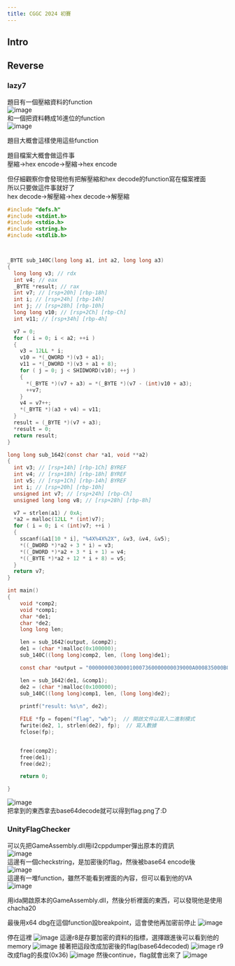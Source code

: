 ```yaml
---
title: CGGC 2024 初賽
---
```

## Intro
    
## Reverse

### lazy7

題目有一個壓縮資料的function  
![image](https://hackmd.io/_uploads/HyRywfc-1l.png)  
和一個把資料轉成16進位的function  
![image](https://hackmd.io/_uploads/S1nDwG9WJl.png)  

題目大概會這樣使用這些function  

題目檔案大概會做這件事  
壓縮->hex encode->壓縮->hex encode  

但仔細觀察你會發現他有把解壓縮和hex decode的function寫在檔案裡面  
所以只要做這件事就好了  
hex decode->解壓縮->hex decode->解壓縮  

```c
#include "defs.h"
#include <stdint.h>
#include <stdio.h>
#include <string.h>
#include <stdlib.h>



_BYTE sub_140C(long long a1, int a2, long long a3)
{
  long long v3; // rdx
  int v4; // eax
  _BYTE *result; // rax
  int v7; // [rsp+20h] [rbp-18h]
  int i; // [rsp+24h] [rbp-14h]
  int j; // [rsp+28h] [rbp-10h]
  long long v10; // [rsp+2Ch] [rbp-Ch]
  int v11; // [rsp+34h] [rbp-4h]

  v7 = 0;
  for ( i = 0; i < a2; ++i )
  {
    v3 = 12LL * i;
    v10 = *(_QWORD *)(v3 + a1);
    v11 = *(_DWORD *)(v3 + a1 + 8);
    for ( j = 0; j < SHIDWORD(v10); ++j )
    {
      *(_BYTE *)(v7 + a3) = *(_BYTE *)(v7 - (int)v10 + a3);
      ++v7;
    }
    v4 = v7++;
    *(_BYTE *)(a3 + v4) = v11;
  }
  result = (_BYTE *)(v7 + a3);
  *result = 0;
  return result;
}

long long sub_1642(const char *a1, void **a2)
{
  int v3; // [rsp+14h] [rbp-1Ch] BYREF
  int v4; // [rsp+18h] [rbp-18h] BYREF
  int v5; // [rsp+1Ch] [rbp-14h] BYREF
  int i; // [rsp+20h] [rbp-10h]
  unsigned int v7; // [rsp+24h] [rbp-Ch]
  unsigned long long v8; // [rsp+28h] [rbp-8h]

  v7 = strlen(a1) / 0xA;
  *a2 = malloc(12LL * (int)v7);
  for ( i = 0; i < (int)v7; ++i )
  {
    sscanf(&a1[10 * i], "%4X%4X%2X", &v3, &v4, &v5);
    *((_DWORD *)*a2 + 3 * i) = v3;
    *((_DWORD *)*a2 + 3 * i + 1) = v4;
    *((_BYTE *)*a2 + 12 * i + 8) = v5;
  }
  return v7;
}

int main()
{
    void *comp2;
    void *comp1;
    char *de1;
    char *de2;
    long long len;

    len = sub_1642(output, &comp2);
    de1 = (char *)malloc(0x100000);
    sub_140C((long long)comp2, len, (long long)de1);

    const char *output = "000000003000010007360000000039000A000835000B00013000150007340000000032000A000946001E00093200320008370001000130003D00073300450008300032000142003C000937005A0009370064000946005A0009310078000331003B0004340000000045007800093300820009350096000938008C000935006900073"...(略)

    len = sub_1642(de1, &comp1);
    de2 = (char *)malloc(0x100000);
    sub_140C((long long)comp1, len, (long long)de2);
    
    printf("result: %s\n", de2);

    FILE *fp = fopen("flag", "wb");  // 開啟文件以寫入二進制模式
    fwrite(de2, 1, strlen(de2), fp);  // 寫入數據
    fclose(fp);


    free(comp2);
    free(de1);
    free(de2);

    return 0;

}

```

![image](https://hackmd.io/_uploads/Hk855zq-1g.png)  
把拿到的東西拿去base64decode就可以得到flag.png了:D  

### UnityFlagChecker

可以先把GameAssembly.dll用il2cppdumper彈出原本的資訊  
![image](https://hackmd.io/_uploads/HJr_jM9Z1e.png)  
這邊有一個checkstring，是加密後的flag，然後被base64 encode後  
![image](https://hackmd.io/_uploads/ryfhsz9-1e.png)  
這邊有一堆function，雖然不能看到裡面的內容，但可以看到他的VA  
![image](https://hackmd.io/_uploads/r1SohGq-ke.png)  


用ida開啟原本的GameAssembly.dll，然後分析裡面的東西，可以發現他是使用chacha20  

最後用x64 dbg在這個function設breakpoint，這會使他再加密前停止
![image](https://hackmd.io/_uploads/Hki7pGqW1x.png)

停在這裡
![image](https://hackmd.io/_uploads/BJ66Nm5Wye.png)
這邊r8是存要加密的資料的指標，選擇跟進後可以看到他的memory
![image](https://hackmd.io/_uploads/H1Ugrm5Zke.png)
接著把這段改成加密後的flag(base64decoded)
![image](https://hackmd.io/_uploads/H1KVBmqbyg.png)
r9改成flag的長度(0x36)
![image](https://hackmd.io/_uploads/BkWjHQ9Wyl.png)
然後continue，flag就會出來了
![image](https://hackmd.io/_uploads/rJxZIX5-Jl.png)
